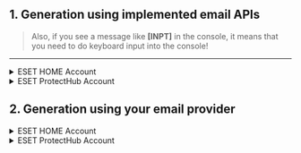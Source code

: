 ## 1. Generation using implemented email APIs
> Also, if you see a message like **[INPT]** in the console, it means that you need to do keyboard input into the console!

---

<details>
  <summary>ESET HOME Account</summary>
  
  1. Run main.py or executable file use [MBCI](https://github.com/Tanha-Apu/ESET-KeyGen/blob/main/wiki/MBCI-Inferface.md):
  ```
  python main.py --chrome --account
  ```
  ```
  ESET-KeyGen_v1.5.0.5_win64.exe --chrome --account
  ```
  > File name is unique for each version! Do not copy the above command. This is an example!

  2. Wait until you will see the account data
  > This information will also be written to a file named "Today date - ESET ACCOUNTS.txt"

  ![Windows](https://github.com/Tanha-Apu/ESET-KeyGen/blob/main/img/account_run_win.png)
</details>

<details>
  <summary>ESET ProtectHub Account </summary>
  
  1. Run main.py or executable file use [MBCI](https://github.com/Tanha-Apu/ESET-KeyGen/blob/main/wiki/MBCI-Inferface.md):
  ```
  python main.py --chrome --business-account
  ```
  ```
  ESET-KeyGen_v1.5.0.5_win64.exe --chrome --protecthub-account
  ```
  > File name is unique for each version! Do not copy the above command. This is an example!
  
  > **Works ONLY if you use the ```--custom-email-api``` argument or the following ```Email APIs```: ```mailticking```, ```developermail```**

  2. Wait until appears you will see *"Solve the captcha on the page manually!!!"*. Next, you will see a captcha with text input in the browser window created. You solve it and then just do nothing, the algorithm will do everything for you!

  3. Wait until you will see the account data
  > This information will also be written to a file named "Today date - ESET ACCOUNTS.txt"

  ![Windows](https://github.com/Tanha-Apu/ESET-KeyGen/blob/main/img/protecthub_account_run_win.png)
</details>

## 2. Generation using your email provider

<details>
  <summary>ESET HOME Account</summary>
  
  1. Run main.py or executable file use [MBCI](https://github.com/Tanha-Apu/ESET-KeyGen/blob/main/wiki/MBCI-Inferface.md):
  ```
  python main.py --chrome --account --custom-email-api
  ```
  ```
  ESET-KeyGen_v1.5.0.5_win64.exe --chrome --account --custom-email-api
  ```
  > File name is unique for each version! Do not copy the above command. This is an example!

  2. Then in the console you'll see *"Enter an email address you have access to"* and you'll need to enter a real existing email address that you can read incoming emails to. I suggest using a temporary email for this, such as [TempMail](https://temp-mail.org)
  > Then the algorithm will continue as in the first method

  3. After some time in the console you will see the message *"Enter the link to activate your account, it will come to the email address you provide"*, here you need to go to your email and find mail in inbox (you will have to wait)
    
     **FROM: info@product.eset.com**
     
     **SUBJECT: Account Confirmation**

     Then open that email and copy the link that is in the button (right click on the button, copy link address) and paste it into the console. If you have done everything correctly, the generation will complete successfully!

     ![Windows](https://github.com/Tanha-Apu/ESET-KeyGen/blob/main/img/activated_href_esethome.png)

  4. Wait until you will see the account data
  > This information will also be written to a file named "Today date - ESET ACCOUNTS.txt"

  ![Windows](https://github.com/Tanha-Apu/ESET-KeyGen/blob/main/img/account_run_win_custom_email_api.png)
</details>

<details>
  <summary>ESET ProtectHub Account</summary>
  
  1. Run main.py or executable file use [MBCI](https://github.com/Tanha-Apu/ESET-KeyGen/blob/main/wiki/MBCI-Inferface.md):
  ```
  python main.py --chrome --protecthub-account --custom-email-api
  ```
  ```
  ESET-KeyGen_v1.5.0.5_win64.exe --chrome --protecthub-account --custom-email-api
  ```
  > File name is unique for each version! Do not copy the above command. This is an example!

  2. Then in the console you'll see *"Enter an email address you have access to"* and you'll need to enter a real existing email address that you can read incoming emails to. I suggest using a temporary email for this, such as [TempMail](https://temp-mail.org)
  > Then the algorithm will continue as in the first method

  3. Wait until appears you will see *"Solve the captcha on the page manually!!!"*. Next, you will see a captcha with text input in the browser window created. You solve it and then just do nothing, the algorithm will do everything for you!

  4. After some time in the console you will see the message *"Enter the link to activate your account, it will come to the email address you provide"*, here you need to go to your email and find mail in inbox (you will have to wait)

     **FROM: noreply@protecthub.eset.com**

     **SUBJECT: Welcome to ESET PROTECT Hub**

     Then open that email and copy the link that is in the button (right click on the button, copy link address) and paste it into the console. If you have done everything correctly, the generation will complete successfully!

     ![Windows](https://github.com/Tanha-Apu/ESET-KeyGen/blob/main/img/activated_href_protecthub.png)

  5. Wait until you will see the account data
  > This information will also be written to a file named "Today date - ESET ACCOUNTS.txt"

  ![Windows](https://github.com/Tanha-Apu/ESET-KeyGen/blob/main/img/protecthub_account_run_win_custom_email_api.png)
</details>
